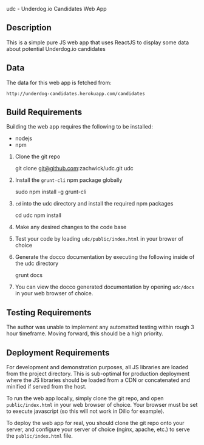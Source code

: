 udc - Underdog.io Candidates Web App

## Description

This is a simple pure JS web app that uses ReactJS to display some
data about potential Underdog.io candidates

## Data

The data for this web app is fetched from:

    http://underdog-candidates.herokuapp.com/candidates


## Build Requirements

Building the web app requires the following to be installed:

- nodejs
- npm

1. Clone the git repo

    git clone git@github.com:zachwick/udc.git udc

2. Install the `grunt-cli` npm package globally

    sudo npm install -g grunt-cli

3. `cd` into the udc directory and install the required npm packages

    cd udc
    npm install

4. Make any desired changes to the code base

5. Test your code by loading `udc/public/index.html` in your brower of choice

6. Generate the docco documentation by executing the following inside
of the udc directory

    grunt docs

7. You can view the docco generated documentation by opening
   `udc/docs` in your web browser of choice.


## Testing Requirements

The author was unable to implement any automatted testing within rough
3 hour timeframe. Moving forward, this should be a high priority.

## Deployment Requirements

For development and demonstration purposes, all JS libraries are
loaded from the project directory. This is sub-optimal for production
deployment where the JS libraries should be loaded from a CDN or
concatenated and minified if served from the host.

To run the web app locally, simply clone the git repo, and open
`public/index.html` in your web browser of choice. Your browser must be set
to execute javascript (so this will not work in Dillo for example).

To deploy the web app for real, you should clone the git repo onto
your server, and configure your server of choice (nginx, apache, etc.)
to serve the `public/index.html` file.
